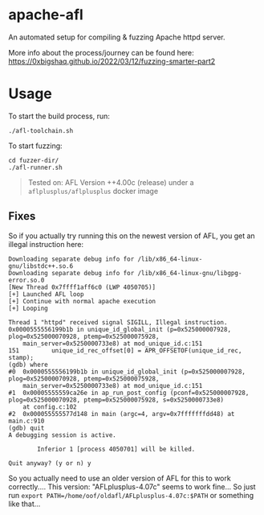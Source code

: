 # apache-afl

An automated setup for compiling & fuzzing Apache httpd server.

More info about the process/journey can be found here: https://0xbigshaq.github.io/2022/03/12/fuzzing-smarter-part2

# Usage

To start the build process, run:

```
./afl-toolchain.sh
```

To start fuzzing:
```
cd fuzzer-dir/
./afl-runner.sh
```

> Tested on: AFL Version ++4.00c (release) under a `aflplusplus/aflplusplus` docker image

## Fixes

So if you actually try running this on the newest version of AFL, you get an illegal instruction here:

```
Downloading separate debug info for /lib/x86_64-linux-gnu/libstdc++.so.6
Downloading separate debug info for /lib/x86_64-linux-gnu/libgpg-error.so.0
[New Thread 0x7ffff1aff6c0 (LWP 4050705)]
[+] Launched AFL loop
[+] Continue with normal apache execution
[+] Looping

Thread 1 "httpd" received signal SIGILL, Illegal instruction.
0x0000555556199b1b in unique_id_global_init (p=0x525000007928, plog=0x525000070928, ptemp=0x525000075928,
    main_server=0x5250000733e8) at mod_unique_id.c:151
151         unique_id_rec_offset[0] = APR_OFFSETOF(unique_id_rec, stamp);
(gdb) where
#0  0x0000555556199b1b in unique_id_global_init (p=0x525000007928, plog=0x525000070928, ptemp=0x525000075928,
    main_server=0x5250000733e8) at mod_unique_id.c:151
#1  0x00005555559ca26e in ap_run_post_config (pconf=0x525000007928, plog=0x525000070928, ptemp=0x525000075928, s=0x5250000733e8)
    at config.c:102
#2  0x000055555577d148 in main (argc=4, argv=0x7fffffffdd48) at main.c:910
(gdb) quit
A debugging session is active.

        Inferior 1 [process 4050701] will be killed.

Quit anyway? (y or n) y
```

So you actually need to use an older version of AFL for this to work correctly.... This version: "AFLplusplus-4.07c" seems to work fine... So just run `export PATH=/home/oof/oldafl/AFLplusplus-4.07c:$PATH` or something like that...



